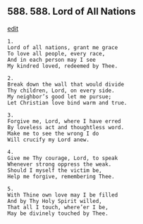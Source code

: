
## 588.  588. Lord of All Nations
[edit](https://docs.google.com/document/d/1dV1Gwcl7Lmjc6%2DlDgJZpziYW9Zf7_00b/edit?mode=html)






    1.
    Lord of all nations, grant me grace
    To love all people, every race,
    And in each person may I see
    My kindred loved, redeemed by Thee.

    2.
    Break down the wall that would divide
    Thy children, Lord, on every side.
    My neighbor’s good let me pursue;
    Let Christian love bind warm and true.

    3.
    Forgive me, Lord, where I have erred
    By loveless act and thoughtless word.
    Make me to see the wrong I do
    Will crucify my Lord anew.

    4.
    Give me Thy courage, Lord, to speak
    Whenever strong oppress the weak.
    Should I myself the victim be,
    Help me forgive, remembering Thee.

    5.
    With Thine own love may I be filled
    And by Thy Holy Spirit willed,
    That all I touch, where’er I be,
    May be divinely touched by Thee.
